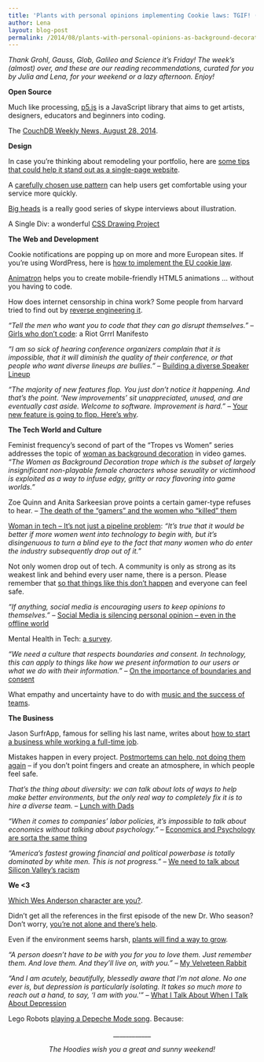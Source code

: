 ```yaml
---
title: 'Plants with personal opinions implementing Cookie laws: TGIF! (42)'
author: Lena
layout: blog-post
permalink: /2014/08/plants-with-personal-opinions-as-background-decoration-tgif-42/
---
```


<em>Thank Grohl, Gauss, Glob, Galileo and Science it’s Friday! The week’s (almost) over, and these are our reading recommendations, curated for you by Julia and Lena, for your weekend or a lazy afternoon. Enjoy!</em>

**Open Source**

<p>
  Much like processing, <a href="http://hello.p5js.org">p5.js</a> is a JavaScript library that aims to get artists, designers, educators and beginners into coding.
</p>

<p>
  The <a href="http://blog.couchdb.org/2014/08/28/couchdb-weekly-news-august-28-2014/">CouchDB Weekly News, August 28, 2014</a>.
</p>

**Design**

<p>
  In case you&#8217;re thinking about remodeling your portfolio, here are <a href="http://designm.ag/freelance/design-a-beautiful-single-page-portfolio/">some tips that could help it stand out as a single-page website</a>.
</p>

<p>
  A <a href="http://www.webdesignerdepot.com/2014/08/how-to-recycle-design-patterns-for-ux-success/">carefully chosen use pattern</a> can help users get comfortable using your service more quickly.
</p>

<p>
  <a href="https://www.youtube.com/channel/UCL78i5MZE_znWHz1IzPqdFQ">Big heads</a> is a really good series of skype interviews about illustration. <!--more-->
</p>

<p>
  A Single Div: a wonderful <a href="http://a.singlediv.com/">CSS Drawing Project</a>
</p>

**The Web and Development**

<p>
  Cookie notifications are popping up on more and more European sites. If you&#8217;re using WordPress, here is <a href="http://code.tutsplus.com/tutorials/implementing-the-eu-cookie-law-into-your-wordpress-site--cms-21750">how to implement the EU cookie law</a>.
</p>

<p>
  <a href="http://animatron.com/">Animatron</a> helps you to create mobile-friendly HTML5 animations … without you having to code.
</p>

<p>
  How does internet censorship in china work? Some people from harvard tried to find out by <a href="http://gking.harvard.edu/files/gking/files/experiment_0.pdf">reverse engineering it</a>.
</p>

<p>
  <em>&#8220;Tell the men who want you to code that they can go disrupt themselves.”</em> – <a href="http://the-toast.net/2014/08/21/girls-dont-code/">Girls who don’t code</a>: a Riot Grrrl Manifesto
</p>

<p>
  <em>&#8220;I am <em>so sick of</em> hearing conference organizers complain that it is impossible, that it will diminish the quality of their conference, or that people who want diverse lineups are bullies.&#8221; </em>– <a href="http://juliepagano.com/blog/2014/08/26/building-a-diverse-speaker-lineup/">Building a diverse Speaker Lineup</a>
</p>

<p>
  <em>&#8220;The majority of new features flop. You just don’t notice it happening. And that’s the point. ‘New improvements’ sit unappreciated, unused, and are eventually cast aside. Welcome to software. Improvement is hard.&#8221; – </em><a href="https://medium.com/@intercom/your-new-feature-is-going-to-flop-heres-why-3139bca143a9">Your new feature is going to flop. Here&#8217;s why</a>.
</p>

**The Tech World and Culture**

<p>
  Feminist frequency&#8217;s second of part of the &#8220;Tropes vs Women&#8221; series addresses the topic of <a href="http://youtu.be/5i_RPr9DwMA">woman as background decoration</a> in video games. <em>&#8220;The Women as Background Decoration trope which is the subset of largely insignificant non-playable female characters whose sexuality or victimhood is exploited as a way to infuse edgy, gritty or racy flavoring into game worlds.&#8221;</em>
</p>

<p id="archive-head" class="subheading thick-divide-bottom">
  Zoe Quinn and Anita Sarkeesian prove points a certain gamer-type refuses to hear. – <a href="http://arstechnica.com/gaming/2014/08/the-death-of-the-gamers-and-the-women-who-killed-them/">The death of the “gamers” and the women who “killed” them</a>
</p>

<p>
  <a href="http://techcrunch.com/2014/08/23/just-another-white-dude-writing-about-diversity">Woman in tech &#8211; It&#8217;s not just a pipeline problem</a>: <em>&#8220;It’s true that it would be better if more women went into technology to begin with, but it’s disingenuous to turn a blind eye to the fact that many women who do enter the industry subsequently drop out of it.&#8221;</em>
</p>

<p>
  Not only women drop out of tech. A community is only as strong as its weakest link and behind every user name, there is a person. Please remember that <a href="https://sethvargo.com/leaving-chef/"> so that things like this don&#8217;t happen</a> and everyone can feel safe.
</p>

<p>
  <em>&#8220;If anything, social media is encouraging users to keep opinions to themselves.&#8221; – </em><a href="http://techcrunch.com/2014/08/26/social-media-is-silencing-personal-opinion-even-in-the-offline-world/">Social Media is silencing personal opinion – even in the offline world</a>
</p>

<p>
  Mental Health in Tech: <a href="https://docs.google.com/forms/d/1FqpxZXORRNDQ4niSeqLx0Qy2VfUod_qlAvpnOyTEB9k/viewform">a survey</a>.
</p>

<p>
  <em>&#8220;We need a culture that respects boundaries and consent. In technology, this can apply to things like how we present information to our users or what we do with their information.&#8221; – </em><a href="http://juliepagano.com/blog/2014/08/24/a-brief-reminder-on-the-importance-of-boundaries-and-consent/">On the importance of boundaries and consent</a>
</p>

<p>
  What empathy and uncertainty have to do with <a href="https://the-pastry-box-project.net/jeff-gothelf/2014-august-28">music and the success of teams</a>.
</p>

**The Business**

<p>
  Jason SurfrApp, famous for selling his last name, writes about <a href="https://medium.com/finding-my-way/how-to-start-your-next-business-while-working-a-full-time-job-8c84af0e3a07">how to start a business while working a full-time job</a>.
</p>

<p>
  Mistakes happen in every project. <a href="http://radar.oreilly.com/2014/08/postmortems-sans-finger-pointing-the-oreilly-radar-podcast.html">Postmortems can help, not doing them again</a> &#8211; if you don&#8217;t point fingers and create an atmosphere, in which people feel safe.
</p>

<p>
  <em>That’s the thing about diversity: we can talk about lots of ways to help make better environments, but the only real way to completely fix it is to hire a diverse team. – </em><a href="http://blog.ellenchisa.com/2014/08/23/lunch-dads/">Lunch with Dads</a>
</p>

<p>
  <em>&#8220;When it comes to companies&#8217; labor policies, it’s impossible to talk about economics without talking about psychology.&#8221; – </em><a href="http://nymag.com/scienceofus/2014/08/starbucks-economics-and-psychology.html?mid=twitter_nymag">Economics and Psychology are sorta the same thing</a>
</p>

<p>
  <em>&#8220;America’s fastest growing financial and political powerbase is totally dominated by white men. This is not progress.&#8221; – </em><a href="http://www.thedailybeast.com/articles/2014/08/22/we-need-to-talk-about-silicon-valley-s-racism.html">We need to talk about Silicon Valley&#8217;s racism</a>
</p>

**We <3**

<p>
  <a href="http://flavorwire.com/353629/exclusive-infographic-which-wes-anderson-character-are-you">Which Wes Anderson character are you?</a>.
</p>

<p>
  Didn&#8217;t get all the references in the first episode of the new Dr. Who season? Don&#8217;t worry, <a href="http://www.cnet.com/news/that-doctor-who-continuity-reference-explained-who-are-the-clockwork-robots/">you&#8217;re not alone and there&#8217;s help</a>.
</p>

<p>
  Even if the environment seems harsh, <a href="http://www.boredpanda.com/plants-flowers-versus-concrete-asphalt-pavement/">plants will find a way to grow</a>.
</p>

<p>
  <em>&#8220;A person doesn’t have to be with you for you to love them. Just remember them. And love them. And they’ll live on, with you.&#8221; – </em><a href="https://the-pastry-box-project.net/remy-sharp/2014-august-26">My Velveteen Rabbit</a>
</p>

<p class="graf--h3 graf--first">
  <em>&#8220;And I am acutely, beautifully, blessedly aware that I’m not alone. No one ever is, but depression is particularly isolating. It takes so much more to reach out a hand, to say, &#8216;I am with you.'&#8221; – </em><a href="https://medium.com/@ohkayewhatever/what-i-talk-about-when-i-talk-about-depression-d03c09394bf3">What I Talk About When I Talk About Depression</a>
</p>

<p>
  Lego Robots <a href="https://www.youtube.com/watch?v=I6Vnwi6oQYg">playing a Depeche Mode song</a>. Because:
</p>



<p style="text-align: center;">
  ____________
</p>

<p style="text-align: center;">
  <em>The Hoodies wish you a great and sunny weekend!</em>
</p>

